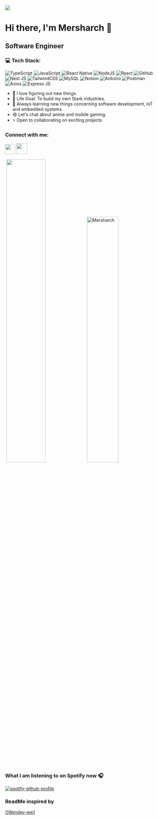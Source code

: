 [![](https://visitcount.itsvg.in/api?id=Mersharch&label=Profile%20Views&color=6&icon=0&pretty=true)](https://visitcount.itsvg.in)
---
# Hi there, I'm Mersharch 👋 
## Software Engineer
### 💻 Tech Stack:
![TypeScript](https://img.shields.io/badge/typescript-black?style=flat&logo=typescript) ![JavaScript](https://img.shields.io/badge/javascript-blue?style=flat&logo=javascript) ![React Native](https://img.shields.io/badge/react_native-%23163d62?style=flat&logo=react) ![NodeJS](https://img.shields.io/badge/node.js-6DA55F?style=flat&logo=node.js&logoColor=white) ![React](https://img.shields.io/badge/react-%2320232a.svg?style=flat&logo=react&logoColor=%2361DAFB) ![GitHub](https://img.shields.io/badge/GitHub-%23121011.svg?style=flat&logo=github&logoColor=white) ![Next JS](https://img.shields.io/badge/next-%23383b36?style=flat&logo=nextdotjs)
 ![TailwindCSS](https://img.shields.io/badge/tailwindcss-%2338B2AC.svg?style=flat&logo=tailwind-css&logoColor=white) ![MySQL](https://img.shields.io/badge/mysql-%2300f.svg?style=flat&logo=mysql&logoColor=white) ![Notion](https://img.shields.io/badge/Notion-%23000000.svg?style=flat&logo=notion&logoColor=white) ![Arduino](https://img.shields.io/badge/arduino-%230f0a08?style=flat&logo=arduino)
![Postman](https://img.shields.io/badge/Postman-FF6C37?style=flat&logo=postman&logoColor=white) ![Axios](https://img.shields.io/badge/axios-%23000?style=flat&logo=axios) ![Express JS](https://img.shields.io/badge/express-%23296903?style=flat&logo=express)



- 🌱 I love figuring out new things.
- 🥅 Life Goal: To build my own Stark industries.
- 👯 Always learning new things concerning software development, IoT and embedded systems.
- 😄 Let's chat about anime and mobile gaming. 
- ⚡ Open to collaborating on exciting projects


<h3 align="left">Connect with me:</h3>
<p align="left"> 
    <a href="https://www.linkedin.com/in/mdemenya4519/" target="_blank" rel="noreferrer"><img src="https://raw.githubusercontent.com/danielcranney/readme-generator/main/public/icons/socials/linkedin.svg" width="32" height="32" /></a> 
    <a href="mailto:demenyamersharch@gmail.com""><img src="https://img.icons8.com/?size=100&id=Cjuj2uISMdQ1&format=png&color=000000" width="35" height="35" /></a> 
</p>
   
<p>
       &nbsp;<img align="" width="50%" src="https://github-readme-streak-stats.herokuapp.com/?user=Mersharch&count_private=true&langs_count=10&show_icons=true&locale=en&layout=compact&theme=radical&line_height=0" />
      &nbsp;<img align="" width="45%" src="https://github-readme-stats.vercel.app/api?username=Mersharch&show_icons=true&locale=en&show_icons=true&theme=radical" alt="Mersharch" />  
</p>

### What I am listening to on Spotify now 🎧

[![spotify-github-profile](https://spotify-github-profile.vercel.app/api/view?uid=75nh7vyfgyfy2drqag61q5zkj&cover_image=true&theme=default&show_offline=false)](https://github.com/kittinan/spotify-github-profile)


### ReadMe inspired by  
[![Wendey-wej]]('https://github.com/wendy-wej')
